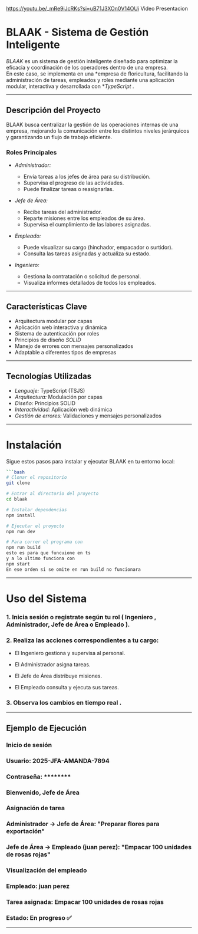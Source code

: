 https://youtu.be/_mRe9iJcRKs?si=uB71J3XOn0V14OUi
Video Presentacion

#  BLAAK - Sistema de Gestión Inteligente

*BLAAK* es un sistema de gestión inteligente diseñado para optimizar la eficacia y coordinación de los operadores dentro de una empresa.  
En este caso, se implementa en una *empresa de floricultura, facilitando la administración de tareas, empleados y roles mediante una aplicación modular, interactiva y desarrollada con **TypeScript* .

---

##  Descripción del Proyecto

BLAAK busca centralizar la gestión de las operaciones internas de una empresa, mejorando la comunicación entre los distintos niveles jerárquicos y garantizando un flujo de trabajo eficiente.

### Roles Principales

- *Administrador:*  
  - Envía tareas a los jefes de área para su distribución.  
  - Supervisa el progreso de las actividades.  
  - Puede finalizar tareas o reasignarlas.  

- *Jefe de Área:*  
  - Recibe tareas del administrador.  
  - Reparte misiones entre los empleados de su área.  
  - Supervisa el cumplimiento de las labores asignadas.  

- *Empleado:*  
  - Puede visualizar su cargo (hinchador, empacador o surtidor).  
  - Consulta las tareas asignadas y actualiza su estado.  

- *Ingeniero:*  
  - Gestiona la contratación o solicitud de personal.  
  - Visualiza informes detallados de todos los empleados.  

---

##  Características Clave

- Arquitectura modular por capas  
- Aplicación web interactiva y dinámica  
- Sistema de autenticación por roles  
- Principios de diseño *SOLID*  
- Manejo de errores con mensajes personalizados  
- Adaptable a diferentes tipos de empresas  

---

##  Tecnologías Utilizadas

- *Lenguaje:* TypeScript (TSJS)  
- *Arquitectura:* Modulación por capas  
- *Diseño:* Principios SOLID  
- *Interactividad:* Aplicación web dinámica  
- *Gestión de errores:* Validaciones y mensajes personalizados  

---
#  Instalación

Sigue estos pasos para instalar y ejecutar BLAAK en tu entorno local:

```bash
```bash
# Clonar el repositorio
git clone 

# Entrar al directorio del proyecto
cd blaak

# Instalar dependencias
npm install

# Ejecutar el proyecto
npm run dev

# Para correr el programa con
npm run build
esto es para que funcuione en ts
y a lo ultimo funciona con
npm start
En ese orden si se omite en run build no funcionara

```

---
#  Uso del Sistema

### 1. Inicia sesión o registrate según tu rol ( Ingeniero , Administrador, Jefe de Área o Empleado ).


### 2. Realiza las acciones correspondientes a tu cargo:

- El Ingeniero gestiona y supervisa al personal.

- El Administrador asigna tareas.

- El Jefe de Área distribuye misiones.

- El Empleado consulta y ejecuta sus tareas.


### 3. Observa los cambios en tiempo real .


---
##  Ejemplo de Ejecución

### Inicio de sesión

### Usuario: 2025-JFA-AMANDA-7894
### Contraseña: ********
### Bienvenido, Jefe de Área

### Asignación de tarea

### Administrador -> Jefe de Área: "Preparar flores para exportación"
### Jefe de Área -> Empleado (juan perez): "Empacar 100 unidades de rosas rojas"

### Visualización del empleado

### Empleado: juan perez
### Tarea asignada: Empacar 100 unidades de rosas rojas
### Estado: En progreso ✅


---


